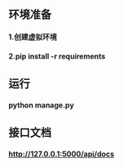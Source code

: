 ## 环境准备
#### 1.创建虚拟环境
#### 2.pip install -r requirements
## 运行
#### python manage.py
## 接口文档
#### http://127.0.0.1:5000/api/docs